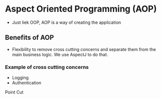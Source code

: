 #   Aspect Oriented Programming (AOP)
-   Just liek OOP, AOP is a way of creating the application

## Benefits of AOP
-   Flexibility to remove cross cutting concerns and separate them from the main business logic. We use AspectJ to do that.
### Example of cross cutting concerns
-   Logging
-   Authentication



Point Cut

